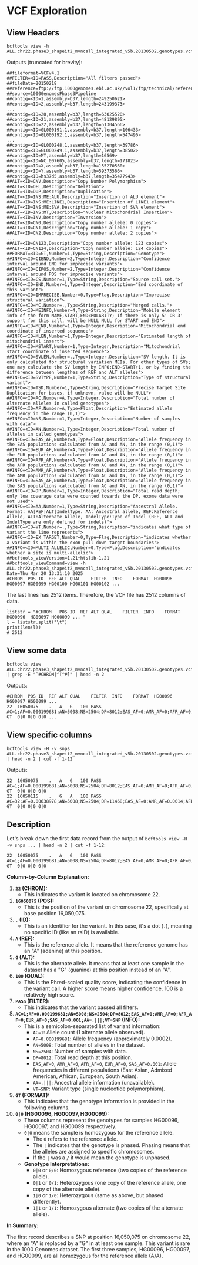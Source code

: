 # VCF Exploration

## View Headers

```
bcftools view -h ALL.chr22.phase3_shapeit2_mvncall_integrated_v5b.20130502.genotypes.vcf.gz
```
Outputs (truncated for brevity):

```
##fileformat=VCFv4.1
##FILTER=<ID=PASS,Description="All filters passed">
##fileDate=20150218
##reference=ftp://ftp.1000genomes.ebi.ac.uk//vol1/ftp/technical/reference/phase2_reference_assembly_sequence/hs37d5.fa.gz
##source=1000GenomesPhase3Pipeline
##contig=<ID=1,assembly=b37,length=249250621>
##contig=<ID=2,assembly=b37,length=243199373>
...
##contig=<ID=20,assembly=b37,length=63025520>
##contig=<ID=21,assembly=b37,length=48129895>
##contig=<ID=22,assembly=b37,length=51304566>
##contig=<ID=GL000191.1,assembly=b37,length=106433>
##contig=<ID=GL000192.1,assembly=b37,length=547496>
...
##contig=<ID=GL000248.1,assembly=b37,length=39786>
##contig=<ID=GL000249.1,assembly=b37,length=38502>
##contig=<ID=MT,assembly=b37,length=16569>
##contig=<ID=NC_007605,assembly=b37,length=171823>
##contig=<ID=X,assembly=b37,length=155270560>
##contig=<ID=Y,assembly=b37,length=59373566>
##contig=<ID=hs37d5,assembly=b37,length=35477943>
##ALT=<ID=CNV,Description="Copy Number Polymorphism">
##ALT=<ID=DEL,Description="Deletion">
##ALT=<ID=DUP,Description="Duplication">
##ALT=<ID=INS:ME:ALU,Description="Insertion of ALU element">
##ALT=<ID=INS:ME:LINE1,Description="Insertion of LINE1 element">
##ALT=<ID=INS:ME:SVA,Description="Insertion of SVA element">
##ALT=<ID=INS:MT,Description="Nuclear Mitochondrial Insertion">
##ALT=<ID=INV,Description="Inversion">
##ALT=<ID=CN0,Description="Copy number allele: 0 copies">
##ALT=<ID=CN1,Description="Copy number allele: 1 copy">
##ALT=<ID=CN2,Description="Copy number allele: 2 copies">
...
##ALT=<ID=CN123,Description="Copy number allele: 123 copies">
##ALT=<ID=CN124,Description="Copy number allele: 124 copies">
##FORMAT=<ID=GT,Number=1,Type=String,Description="Genotype">
##INFO=<ID=CIEND,Number=2,Type=Integer,Description="Confidence interval around END for imprecise variants">
##INFO=<ID=CIPOS,Number=2,Type=Integer,Description="Confidence interval around POS for imprecise variants">
##INFO=<ID=CS,Number=1,Type=String,Description="Source call set.">
##INFO=<ID=END,Number=1,Type=Integer,Description="End coordinate of this variant">
##INFO=<ID=IMPRECISE,Number=0,Type=Flag,Description="Imprecise structural variation">
##INFO=<ID=MC,Number=.,Type=String,Description="Merged calls.">
##INFO=<ID=MEINFO,Number=4,Type=String,Description="Mobile element info of the form NAME,START,END<POLARITY; If there is only 5' OR 3' support for this call, will be NULL NULL for START and END">
##INFO=<ID=MEND,Number=1,Type=Integer,Description="Mitochondrial end coordinate of inserted sequence">
##INFO=<ID=MLEN,Number=1,Type=Integer,Description="Estimated length of mitochondrial insert">
##INFO=<ID=MSTART,Number=1,Type=Integer,Description="Mitochondrial start coordinate of inserted sequence">
##INFO=<ID=SVLEN,Number=.,Type=Integer,Description="SV length. It is only calculated for structural variation MEIs. For other types of SVs; one may calculate the SV length by INFO:END-START+1, or by finding the difference between lengthes of REF and ALT alleles">
##INFO=<ID=SVTYPE,Number=1,Type=String,Description="Type of structural variant">
##INFO=<ID=TSD,Number=1,Type=String,Description="Precise Target Site Duplication for bases, if unknown, value will be NULL">
##INFO=<ID=AC,Number=A,Type=Integer,Description="Total number of alternate alleles in called genotypes">
##INFO=<ID=AF,Number=A,Type=Float,Description="Estimated allele frequency in the range (0,1)">
##INFO=<ID=NS,Number=1,Type=Integer,Description="Number of samples with data">
##INFO=<ID=AN,Number=1,Type=Integer,Description="Total number of alleles in called genotypes">
##INFO=<ID=EAS_AF,Number=A,Type=Float,Description="Allele frequency in the EAS populations calculated from AC and AN, in the range (0,1)">
##INFO=<ID=EUR_AF,Number=A,Type=Float,Description="Allele frequency in the EUR populations calculated from AC and AN, in the range (0,1)">
##INFO=<ID=AFR_AF,Number=A,Type=Float,Description="Allele frequency in the AFR populations calculated from AC and AN, in the range (0,1)">
##INFO=<ID=AMR_AF,Number=A,Type=Float,Description="Allele frequency in the AMR populations calculated from AC and AN, in the range (0,1)">
##INFO=<ID=SAS_AF,Number=A,Type=Float,Description="Allele frequency in the SAS populations calculated from AC and AN, in the range (0,1)">
##INFO=<ID=DP,Number=1,Type=Integer,Description="Total read depth; only low coverage data were counted towards the DP, exome data were not used">
##INFO=<ID=AA,Number=1,Type=String,Description="Ancestral Allele. Format: AA|REF|ALT|IndelType. AA: Ancestral allele, REF:Reference Allele, ALT:Alternate Allele, IndelType:Type of Indel (REF, ALT and IndelType are only defined for indels)">
##INFO=<ID=VT,Number=.,Type=String,Description="indicates what type of variant the line represents">
##INFO=<ID=EX_TARGET,Number=0,Type=Flag,Description="indicates whether a variant is within the exon pull down target boundaries">
##INFO=<ID=MULTI_ALLELIC,Number=0,Type=Flag,Description="indicates whether a site is multi-allelic">
##bcftools_viewVersion=1.21+htslib-1.21
##bcftools_viewCommand=view -h ALL.chr22.phase3_shapeit2_mvncall_integrated_v5b.20130502.genotypes.vcf.gz; Date=Thu Mar 20 13:31:10 2025
#CHROM	POS	ID	REF	ALT	QUAL	FILTER	INFO	FORMAT	HG00096	HG00097	HG00099	HG00100	HG00101	HG00102	...
```

The last lines has 2512 items.  Therefore, the VCF file has 2512 columns of data.

```
liststr = "#CHROM	POS	ID	REF	ALT	QUAL	FILTER	INFO	FORMAT HG00096	HG00097	HG00099	... "
l = liststr.split("\t")
print(len(l))
# 2512
```

## View some data

```
bcftools view ALL.chr22.phase3_shapeit2_mvncall_integrated_v5b.20130502.genotypes.vcf.gz | grep -E "^#CHROM|^[^#]" | head -n 2
```

Outputs:

```
#CHROM	POS	ID	REF	ALT	QUAL	FILTER	INFO	FORMAT	HG00096	HG00097	HG00099 ...
22	16050075	.	A	G	100	PASS	AC=1;AF=0.000199681;AN=5008;NS=2504;DP=8012;EAS_AF=0;AMR_AF=0;AFR_AF=0;EUR_AF=0;SAS_AF=0.001;AA=.|||;VT=SNP	GT	0|0	0|0	0|0 ...
```

## View specific columns

```
bcftools view -H -v snps ALL.chr22.phase3_shapeit2_mvncall_integrated_v5b.20130502.genotypes.vcf.gz | head -n 2 | cut -f 1-12
```

Outputs:

```
22	16050075	.	A	G	100	PASS	AC=1;AF=0.000199681;AN=5008;NS=2504;DP=8012;EAS_AF=0;AMR_AF=0;AFR_AF=0;EUR_AF=0;SAS_AF=0.001;AA=.|||;VT=SNP	GT	0|0	0|0	0|0
22	16050115	.	G	A	100	PASS	AC=32;AF=0.00638978;AN=5008;NS=2504;DP=11468;EAS_AF=0;AMR_AF=0.0014;AFR_AF=0.0234;EUR_AF=0;SAS_AF=0;AA=.|||;VT=SNP	GT	0|0	0|0	0|0
```

## Description

Let's break down the first data record from the output of `bcftools view -H -v snps ... | head -n 2 | cut -f 1-12`:

```
22	16050075	.	A	G	100	PASS	AC=1;AF=0.000199681;AN=5008;NS=2504;DP=8012;EAS_AF=0;AMR_AF=0;AFR_AF=0;EUR_AF=0;SAS_AF=0.001;AA=.|||;VT=SNP	GT	0|0	0|0	0|0
```

**Column-by-Column Explanation:**

1.  **`22` (CHROM):**
    * This indicates the variant is located on chromosome 22.
2.  **`16050075` (POS):**
    * This is the position of the variant on chromosome 22, specifically at base position 16,050,075.
3.  **`.` (ID):**
    * This is an identifier for the variant. In this case, it's a dot (`.`), meaning no specific ID (like an rsID) is available.
4.  **`A` (REF):**
    * This is the reference allele. It means that the reference genome has an "A" (adenine) at this position.
5.  **`G` (ALT):**
    * This is the alternate allele. It means that at least one sample in the dataset has a "G" (guanine) at this position instead of an "A".
6.  **`100` (QUAL):**
    * This is the Phred-scaled quality score, indicating the confidence in the variant call. A higher score means higher confidence. 100 is a relatively high score.
7.  **`PASS` (FILTER):**
    * This indicates that the variant passed all filters.
8.  **`AC=1;AF=0.000199681;AN=5008;NS=2504;DP=8012;EAS_AF=0;AMR_AF=0;AFR_AF=0;EUR_AF=0;SAS_AF=0.001;AA=.|||;VT=SNP` (INFO):**
    * This is a semicolon-separated list of variant information:
        * `AC=1`: Allele count (1 alternate allele observed).
        * `AF=0.000199681`: Allele frequency (approximately 0.0002).
        * `AN=5008`: Total number of alleles in the dataset.
        * `NS=2504`: Number of samples with data.
        * `DP=8012`: Total read depth at this position.
        * `EAS_AF=0`, `AMR_AF=0`, `AFR_AF=0`, `EUR_AF=0`, `SAS_AF=0.001`: Allele frequencies in different populations (East Asian, Admixed American, African, European, South Asian).
        * `AA=.|||`: Ancestral allele information (unavailable).
        * `VT=SNP`: Variant type (single nucleotide polymorphism).
9.  **`GT` (FORMAT):**
    * This indicates that the genotype information is provided in the following columns.
10. **`0|0` (HG00096, HG00097, HG00099):**
    * These columns represent the genotypes for samples HG00096, HG00097, and HG00099 respectively.
    * `0|0` means the sample is homozygous for the reference allele.
        * The `0` refers to the reference allele.
        * The `|` indicates that the genotype is phased. Phasing means that the alleles are assigned to specific chromosomes.
        * If the `|` was a `/` it would mean the genotype is unphased.
    * **Genotype Interpretations:**
        * `0|0` or `0/0`: Homozygous reference (two copies of the reference allele).
        * `0|1` or `0/1`: Heterozygous (one copy of the reference allele, one copy of the alternate allele).
        * `1|0` or `1/0`: Heterozygous (same as above, but phased differently).
        * `1|1` or `1/1`: Homozygous alternate (two copies of the alternate allele).

**In Summary:**

The first record describes a SNP at position 16,050,075 on chromosome 22, where an "A" is replaced by a "G" in at least one sample. This variant is rare in the 1000 Genomes dataset. The first three samples, HG00096, HG00097, and HG00099, are all homozygous for the reference allele (A/A).

